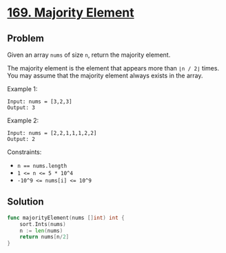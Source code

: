 # [169. Majority Element](https://leetcode.com/problems/majority-element/)

## Problem

Given an array `nums` of size `n`, return the majority element.

The majority element is the element that appears more than `⌊n / 2⌋` times. You may assume that the majority element always exists in the array.


Example 1:

```
Input: nums = [3,2,3]
Output: 3
```

Example 2:

```
Input: nums = [2,2,1,1,1,2,2]
Output: 2
```

Constraints:

- `n == nums.length`
- `1 <= n <= 5 * 10^4`
- `-10^9 <= nums[i] <= 10^9`


## Solution

```go
func majorityElement(nums []int) int {
	sort.Ints(nums)
	n := len(nums)
	return nums[n/2]
}
```